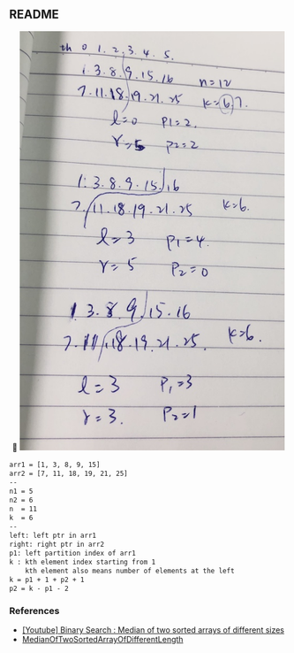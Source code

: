 ## README

<p align="center">
  <img width="480" src="IMG_1777.JPG" />
</p>

```
arr1 = [1, 3, 8, 9, 15]
arr2 = [7, 11, 18, 19, 21, 25]
--
n1 = 5
n2 = 6
n  = 11
k  = 6
--
left: left ptr in arr1
right: right ptr in arr2
p1: left partition index of arr1
k : kth element index starting from 1
    kth element also means number of elements at the left
k = p1 + 1 + p2 + 1
p2 = k - p1 - 2
```

### References

- [[Youtube] Binary Search : Median of two sorted arrays of different sizes](https://www.youtube.com/watch?v=LPFhl65R7ww)
- [MedianOfTwoSortedArrayOfDifferentLength](https://github.com/mission-peace/interview/blob/master/src/com/interview/binarysearch/MedianOfTwoSortedArrayOfDifferentLength.java)

